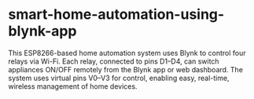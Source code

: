 # smart-home-automation-using-blynk-app
This ESP8266-based home automation system uses Blynk to control four relays via Wi-Fi. Each relay, connected to pins D1–D4, can switch appliances ON/OFF remotely from the Blynk app or web dashboard. The system uses virtual pins V0–V3 for control, enabling easy, real-time, wireless management of home devices.
